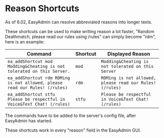 # Reason Shortcuts

As of 6.02, EasyAdmin can resolve abbreviated reasons into longer texts.

These shortcuts can be used to make writing reason a lot faster, "Random Deathmatch, please read our rules using /rules" can simply become "rdm", here is an example:


|                                   Command                                   | Shortcut |                     Displayed Reason                     |
|-----------------------------------------------------------------------------|----------|----------------------------------------------------------|
| `ea_addShortcut mod Modding&Cheating is not tolerated on this Server.`      | `mod`    | `Modding&Cheating is not tolerated on this Server`       |
| `ea_addShortcut rdm RDMing is not allowed, please read our Rules! (/rules)` | `rdm`    | `RDMing is not allowed, please read our Rules! (/rules)` |
| `ea_addShortcut stfu Please be respectful in Voice&Text Chat! (/rules)`     | `stfu`   | `Please be respectful in Voice&Text Chat! (/rules)`      |


The commands have to be added to the server's config file, after EasyAdmin has started.


These shortcuts work in every "reason" field in the EasyAdmin GUI.
